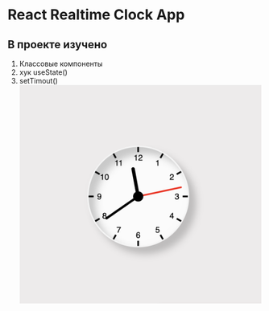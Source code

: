 # React Realtime Clock App

## В проекте изучено
1. Классовые компоненты
2. хук useState()
3. setTimout()
![ScreenShot](https://github.com/Bytebale/react-clock-app/blob/main/public/Screenshot.png)
